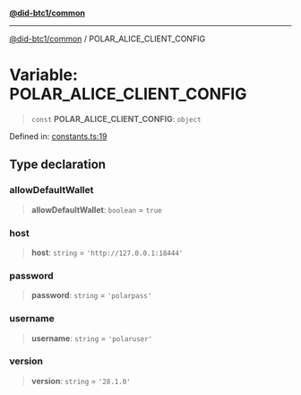 [**@did-btc1/common**](../README.md)

***

[@did-btc1/common](../globals.md) / POLAR\_ALICE\_CLIENT\_CONFIG

# Variable: POLAR\_ALICE\_CLIENT\_CONFIG

> `const` **POLAR\_ALICE\_CLIENT\_CONFIG**: `object`

Defined in: [constants.ts:19](https://github.com/dcdpr/did-btc1-js/blob/4ab6f9915d95beed9bc633644c9db1539395f512/packages/common/src/constants.ts#L19)

## Type declaration

### allowDefaultWallet

> **allowDefaultWallet**: `boolean` = `true`

### host

> **host**: `string` = `'http://127.0.0.1:18444'`

### password

> **password**: `string` = `'polarpass'`

### username

> **username**: `string` = `'polaruser'`

### version

> **version**: `string` = `'28.1.0'`
